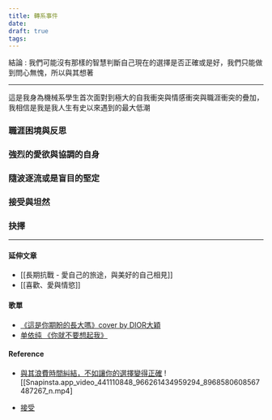 ```yaml
---
title: 轉系事件
date: 
draft: true
tags:
---
```

結論 : 我們可能沒有那樣的智慧判斷自己現在的選擇是否正確或是好，我們只能做到問心無愧，所以與其想著


---

這是我身為機械系學生首次面對到極大的自我衝突與情感衝突與職涯衝突的疊加，我相信是我是我人生有史以來遇到的最大低潮

### 職涯困境與反思

### 強烈的愛欲與協調的自身

### 隨波逐流或是盲目的堅定

### 接受與坦然

### 抉擇

---
#### 延伸文章
- [[長期抗戰 - 愛自己的旅途，與美好的自己相見]]
- [[喜歡、愛與情慾]]

#### 歌單

- [《這是你期盼的長大嗎》cover by DIOR大穎](https://www.youtube.com/watch?v=hu0RuiwVnrk)
- [单依纯 《你就不要想起我》](https://www.youtube.com/watch?v=SRy1qDusFoU&list=RDEMDvfCCL_wkylEKUbXD5eOUA&start_radio=1)

#### Reference

*  [與其浪費時間糾結，不如讓你的選擇變得正確](https://www.instagram.com/p/C6dBzzVPCty/)
	![[Snapinsta.app_video_441110848_966261434959294_8968580608567487267_n.mp4]
- [接受](https://www.instagram.com/p/C6gQDjfyO03/)